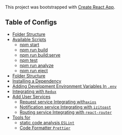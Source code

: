 This project was bootstrapped with [Create React App](https://github.com/facebook/create-react-app).

## Table of Configs

-  [Folder Structure]()
-  [Available Scripts]()
   -  [npm start]()
   -  [npm run build]()
   -  [npm run build:serve]()
   -  [npm test]()
   -  [npm run analyze]()
   -  [npm run eject]()
-  [Folder Structure]()
-  [Installing a Dependency]()
-  [Adding Development Environment Variables In `.env`]()
-  [Integrating with `Redux`](https://redux.js.org/)
-  [Add User Services]()
   -  [Request service Integrating with`axios`](https://github.com/axios/axios)
   -  [Notification service Integrating with `izitoast`](https://izitoast.marcelodolza.com/)
   -  [Routing service Integrating with `react-router`](https://reacttraining.com/react-router/core/guides/quick-start)
-  [Tools for]()
   -  [static code analysis `ESLint`](https://eslint.org/)
   -  [Code Formatter `Prettier`](https://prettier.io/)
